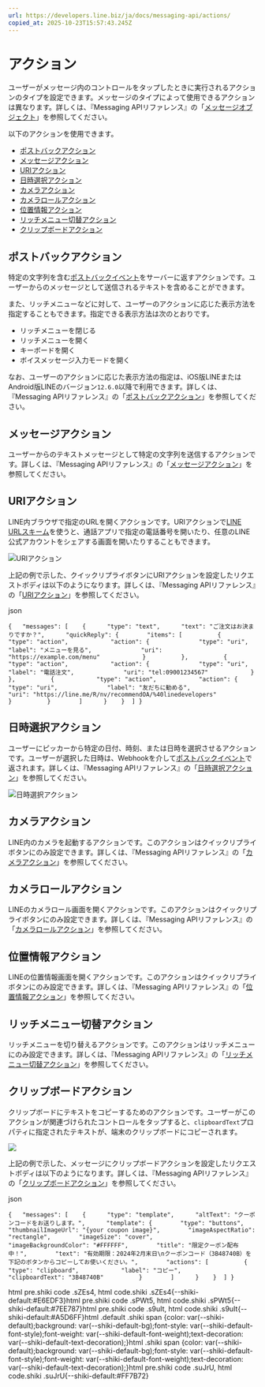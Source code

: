 ```yaml
---
url: https://developers.line.biz/ja/docs/messaging-api/actions/
copied_at: 2025-10-23T15:57:43.245Z
---
```

# アクション

ユーザーがメッセージ内のコントロールをタップしたときに実行されるアクションのタイプを設定できます。メッセージのタイプによって使用できるアクションは異なります。詳しくは、『Messaging APIリファレンス』の「[メッセージオブジェクト](https://developers.line.biz/ja/reference/messaging-api/#message-objects)」を参照してください。

以下のアクションを使用できます。

*   [ポストバックアクション](#postback-action)
*   [メッセージアクション](#message-action)
*   [URIアクション](#uri-action)
*   [日時選択アクション](#datetime-picker-action)
*   [カメラアクション](#camera-action)
*   [カメラロールアクション](#camera-roll-action)
*   [位置情報アクション](#location-action)
*   [リッチメニュー切替アクション](#richmenu-switch-action)
*   [クリップボードアクション](#clipboard-action)

## ポストバックアクション

特定の文字列を含む[ポストバックイベント](https://developers.line.biz/ja/reference/messaging-api/#postback-event)をサーバーに返すアクションです。ユーザーからのメッセージとして送信されるテキストを含めることができます。

また、リッチメニューなどに対して、ユーザーのアクションに応じた表示方法を指定することもできます。指定できる表示方法は次のとおりです。

*   リッチメニューを閉じる
*   リッチメニューを開く
*   キーボードを開く
*   ボイスメッセージ入力モードを開く

なお、ユーザーのアクションに応じた表示方法の指定は、iOS版LINEまたはAndroid版LINEのバージョン`12.6.0`以降で利用できます。詳しくは、『Messaging APIリファレンス』の「[ポストバックアクション](https://developers.line.biz/ja/reference/messaging-api/#postback-action)」を参照してください。

## メッセージアクション

ユーザーからのテキストメッセージとして特定の文字列を送信するアクションです。詳しくは、『Messaging APIリファレンス』の「[メッセージアクション](https://developers.line.biz/ja/reference/messaging-api/#message-action)」を参照してください。

## URIアクション

LINE内ブラウザで指定のURLを開くアクションです。URIアクションで[LINE URLスキーム](https://developers.line.biz/ja/docs/messaging-api/using-line-url-scheme/)を使うと、通話アプリで指定の電話番号を開いたり、任意のLINE公式アカウントをシェアする画面を開いたりすることもできます。

![URIアクション](https://developers.line.biz/media/messaging-api/actions/quick-reply-uri-action-ja.png)

上記の例で示した、クイックリプライボタンにURIアクションを設定したリクエストボディは以下のようになります。詳しくは、『Messaging APIリファレンス』の「[URIアクション](https://developers.line.biz/ja/reference/messaging-api/#uri-action)」を参照してください。

json

`{   "messages": [    {      "type": "text",      "text": "ご注文はお決まりですか？",      "quickReply": {        "items": [          {            "type": "action",            "action": {              "type": "uri",              "label": "メニューを見る",              "uri": "https://example.com/menu"            }          },          {            "type": "action",            "action": {              "type": "uri",              "label": "電話注文",              "uri": "tel:09001234567"            }          },          {            "type": "action",            "action": {              "type": "uri",              "label": "友だちに勧める",              "uri": "https://line.me/R/nv/recommendOA/%40linedevelopers"            }          }        ]      }    }  ] }`

## 日時選択アクション

ユーザーにピッカーから特定の日付、時刻、または日時を選択させるアクションです。ユーザーが選択した日時は、Webhookを介して[ポストバックイベント](https://developers.line.biz/ja/reference/messaging-api/#postback-event)で返されます。詳しくは、『Messaging APIリファレンス』の「[日時選択アクション](https://developers.line.biz/ja/reference/messaging-api/#datetime-picker-action)」を参照してください。

![日時選択アクション](https://developers.line.biz/media/messaging-api/actions/datetime-picker.png)

## カメラアクション

LINE内のカメラを起動するアクションです。このアクションはクイックリプライボタンにのみ設定できます。詳しくは、『Messaging APIリファレンス』の「[カメラアクション](https://developers.line.biz/ja/reference/messaging-api/#camera-action)」を参照してください。

## カメラロールアクション

LINEのカメラロール画面を開くアクションです。このアクションはクイックリプライボタンにのみ設定できます。詳しくは、『Messaging APIリファレンス』の「[カメラロールアクション](https://developers.line.biz/ja/reference/messaging-api/#camera-roll-action)」を参照してください。

## 位置情報アクション

LINEの位置情報画面を開くアクションです。このアクションはクイックリプライボタンにのみ設定できます。詳しくは、『Messaging APIリファレンス』の「[位置情報アクション](https://developers.line.biz/ja/reference/messaging-api/#location-action)」を参照してください。

## リッチメニュー切替アクション

リッチメニューを切り替えるアクションです。このアクションはリッチメニューにのみ設定できます。詳しくは、『Messaging APIリファレンス』の「[リッチメニュー切替アクション](https://developers.line.biz/ja/reference/messaging-api/#richmenu-switch-action)」を参照してください。

## クリップボードアクション

クリップボードにテキストをコピーするためのアクションです。ユーザーがこのアクションが関連づけられたコントロールをタップすると、`clipboardText`プロパティに指定されたテキストが、端末のクリップボードにコピーされます。

![](https://developers.line.biz/media/news/2024/clipbord-action-example-ja.png)

上記の例で示した、メッセージにクリップボードアクションを設定したリクエストボディは以下のようになります。詳しくは、『Messaging APIリファレンス』の「[クリップボードアクション](https://developers.line.biz/ja/reference/messaging-api/#clipboard-action)」を参照してください。

json

`{   "messages": [    {      "type": "template",      "altText": "クーポンコードをお送りします。",      "template": {        "type": "buttons",        "thumbnailImageUrl": "{your coupon image}",        "imageAspectRatio": "rectangle",        "imageSize": "cover",        "imageBackgroundColor": "#FFFFFF",        "title": "限定クーポン配布中！",        "text": "有効期限：2024年2月末日\nクーポンコード（3B48740B）を下記のボタンからコピーしてお使いください。",        "actions": [          {            "type": "clipboard",            "label": "コピー",            "clipboardText": "3B48740B"          }        ]      }    }  ] }`

html pre.shiki code .sZEs4, html code.shiki .sZEs4{--shiki-default:#E6EDF3}html pre.shiki code .sPWt5, html code.shiki .sPWt5{--shiki-default:#7EE787}html pre.shiki code .s9uIt, html code.shiki .s9uIt{--shiki-default:#A5D6FF}html .default .shiki span {color: var(--shiki-default);background: var(--shiki-default-bg);font-style: var(--shiki-default-font-style);font-weight: var(--shiki-default-font-weight);text-decoration: var(--shiki-default-text-decoration);}html .shiki span {color: var(--shiki-default);background: var(--shiki-default-bg);font-style: var(--shiki-default-font-style);font-weight: var(--shiki-default-font-weight);text-decoration: var(--shiki-default-text-decoration);}html pre.shiki code .suJrU, html code.shiki .suJrU{--shiki-default:#FF7B72}